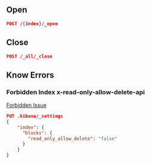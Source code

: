 ## Open

```json
POST /{index}/_open
```

## Close

```json
POST /_all/_close
```

## Know Errors

### Forbidden Index x-read-only-allow-delete-api

[Forbidden Issue](https://discuss.elastic.co/t/forbidden-12-index-read-only-allow-delete-api/110282)

```json
PUT .kibana/_settings
{
    "index": {
      "blocks": {
        "read_only_allow_delete": "false"
      }
    }
}
```